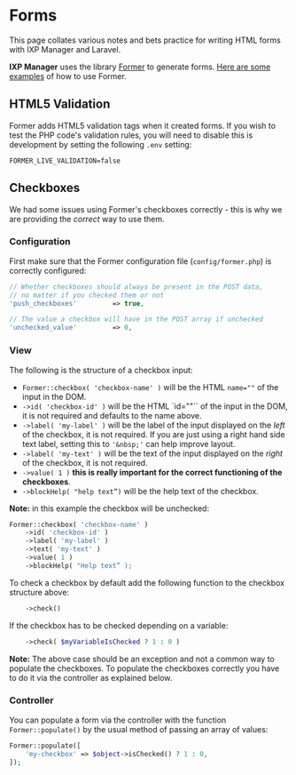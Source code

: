 # Forms

This page collates various notes and bets practice for writing HTML forms with IXP Manager and Laravel.

**IXP Manager** uses the library [Former](https://github.com/formers/former) to generate forms. [Here are some examples](https://github.com/formers/former/wiki/Usage-and-Examples) of how to use Former.

## HTML5 Validation

Former adds HTML5 validation tags when it created forms. If you wish to test the PHP code's validation rules, you will need to disable this is development by setting the following `.env` setting:

```
FORMER_LIVE_VALIDATION=false
```

## Checkboxes

We had some issues using Former's checkboxes correctly - this is why we are providing the *correct* way to use them.

### Configuration

First make sure that the Former configuration file (`config/former.php`) is correctly configured:

```php
// Whether checkboxes should always be present in the POST data,
// no matter if you checked them or not
'push_checkboxes'         => true,

// The value a checkbox will have in the POST array if unchecked
'unchecked_value'         => 0,
```

### View

The following is the structure of a checkbox input:


- `Former::checkbox( 'checkbox-name' )` will be the HTML `name=""` of the input in the DOM.
- `->id( 'checkbox-id' )` will be the HTML `id=""`` of the input in the DOM, it is not required and defaults to the name above.
- `->label( 'my-label' )` will be the label of the input displayed on the *left* of the checkbox, it is not required. If you are just using a right hand side text label, setting this to `'&nbsp;'` can help improve layout.
- `->label( 'my-text' )` will be the text of the input displayed on the *right* of the checkbox, it is not required.
- `->value( 1 )` **this is really important for the correct functioning of the checkboxes**.
- `->blockHelp( "help text”)` will be the help text of the checkbox.


**Note:** in this example the checkbox will be unchecked:

```php
Former::checkbox( 'checkbox-name' )
    ->id( 'checkbox-id' )
    ->label( 'my-label' )
    ->text( 'my-text' )
    ->value( 1 )
    ->blockHelp( "Help text” );
```

To check a checkbox by default add the following function to the checkbox structure above:

```php
    ->check()
```

If the checkbox has to be checked depending on a variable:

```php
    ->check( $myVariableIsChecked ? 1 : 0 )
```

**Note:** The above case should be an exception and not a common way to populate the checkboxes. To populate the checkboxes correctly you have to do it via the controller as explained below.

### Controller

You can populate a form via the controller with the function `Former::populate()` by the usual method of passing an array of values:

```php
Former::populate([
    'my-checkbox' => $object->isChecked() ? 1 : 0,
]);
```

